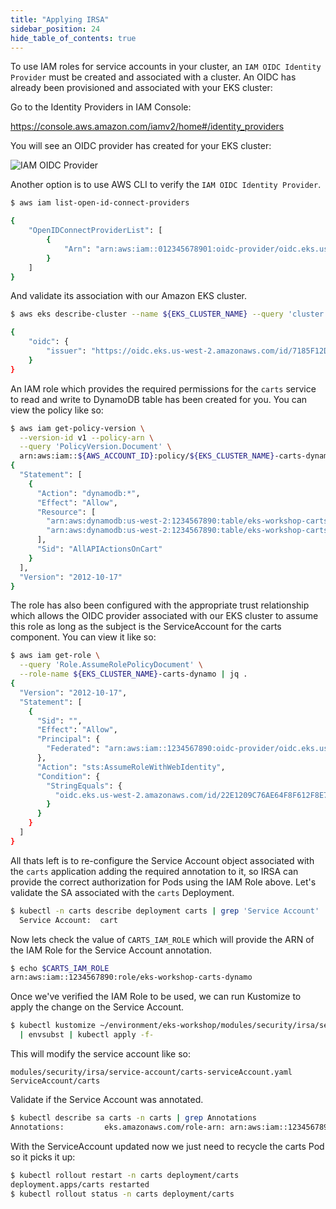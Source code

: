 ```yaml
---
title: "Applying IRSA"
sidebar_position: 24
hide_table_of_contents: true
---
```


To use IAM roles for service accounts in your cluster, an `IAM OIDC Identity Provider` must be created and associated with a cluster. An OIDC has already been provisioned and associated with your EKS cluster:

Go to the Identity Providers in IAM Console:

https://console.aws.amazon.com/iamv2/home#/identity_providers

You will see an OIDC provider has created for your EKS cluster:

![IAM OIDC Provider](./assets/oidc.png)

Another option is to use AWS CLI to verify the `IAM OIDC Identity Provider`.

```bash
$ aws iam list-open-id-connect-providers

{
    "OpenIDConnectProviderList": [
        {
            "Arn": "arn:aws:iam::012345678901:oidc-provider/oidc.eks.us-east-2.amazonaws.com/id/7185F12D2B62B8DA97B0ECA713F66C86"
        }
    ]
}
```

And validate its association with our Amazon EKS cluster.

```bash
$ aws eks describe-cluster --name ${EKS_CLUSTER_NAME} --query 'cluster.identity'

{
    "oidc": {
        "issuer": "https://oidc.eks.us-west-2.amazonaws.com/id/7185F12D2B62B8DA97B0ECA713F66C86"
    }
}
```

An IAM role which provides the required permissions for the `carts` service to read and write to DynamoDB table has been created for you. You can view the policy like so:

```bash
$ aws iam get-policy-version \
  --version-id v1 --policy-arn \
  --query 'PolicyVersion.Document' \
  arn:aws:iam::${AWS_ACCOUNT_ID}:policy/${EKS_CLUSTER_NAME}-carts-dynamo | jq .
{
  "Statement": [
    {
      "Action": "dynamodb:*",
      "Effect": "Allow",
      "Resource": [
        "arn:aws:dynamodb:us-west-2:1234567890:table/eks-workshop-carts",
        "arn:aws:dynamodb:us-west-2:1234567890:table/eks-workshop-carts/index/*"
      ],
      "Sid": "AllAPIActionsOnCart"
    }
  ],
  "Version": "2012-10-17"
}
```

The role has also been configured with the appropriate trust relationship which allows the OIDC provider associated with our EKS cluster to assume this role as long as the subject is the ServiceAccount for the carts component. You can view it like so:

```bash
$ aws iam get-role \
  --query 'Role.AssumeRolePolicyDocument' \
  --role-name ${EKS_CLUSTER_NAME}-carts-dynamo | jq .
{
  "Version": "2012-10-17",
  "Statement": [
    {
      "Sid": "",
      "Effect": "Allow",
      "Principal": {
        "Federated": "arn:aws:iam::1234567890:oidc-provider/oidc.eks.us-west-2.amazonaws.com/id/22E1209C76AE64F8F612F8E703E5BBD7"
      },
      "Action": "sts:AssumeRoleWithWebIdentity",
      "Condition": {
        "StringEquals": {
          "oidc.eks.us-west-2.amazonaws.com/id/22E1209C76AE64F8F612F8E703E5BBD7:sub": "system:serviceaccount:carts:carts"
        }
      }
    }
  ]
}
```

All thats left is to re-configure the Service Account object associated with the `carts` application adding the required annotation to it, so IRSA can provide the correct authorization for Pods using the IAM Role above.
Let's validate the SA associated with the `carts` Deployment.

```bash
$ kubectl -n carts describe deployment carts | grep 'Service Account'
  Service Account:  cart
```

Now lets check the value of `CARTS_IAM_ROLE` which will provide the ARN of the IAM Role for the Service Account annotation.

```bash
$ echo $CARTS_IAM_ROLE
arn:aws:iam::1234567890:role/eks-workshop-carts-dynamo
```

Once we've verified the IAM Role to be used, we can run Kustomize to apply the change on the Service Account.

```bash
$ kubectl kustomize ~/environment/eks-workshop/modules/security/irsa/service-account \
  | envsubst | kubectl apply -f-
```

This will modify the service account like so:

```kustomization
modules/security/irsa/service-account/carts-serviceAccount.yaml
ServiceAccount/carts
```

Validate if the Service Account was annotated.

```bash
$ kubectl describe sa carts -n carts | grep Annotations
Annotations:         eks.amazonaws.com/role-arn: arn:aws:iam::1234567890:role/eks-workshop-carts-dynamo
```

With the ServiceAccount updated now we just need to recycle the carts Pod so it picks it up:

```bash
$ kubectl rollout restart -n carts deployment/carts
deployment.apps/carts restarted
$ kubectl rollout status -n carts deployment/carts
```
